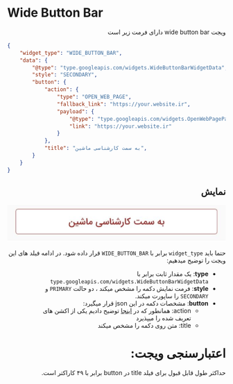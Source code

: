 # Wide Button Bar
<div dir="rtl"> 
ویجت wide button bar دارای فرمت زیر است
</div>

```json
{
    "widget_type": "WIDE_BUTTON_BAR",
    "data": {
        "@type": "type.googleapis.com/widgets.WideButtonBarWidgetData",
        "style": "SECONDARY",
        "button": {
            "action": {
                "type": "OPEN_WEB_PAGE",
                "fallback_link": "https://your.website.ir",
                "payload": {
                    "@type": "type.googleapis.com/widgets.OpenWebPagePayload",
                    "link": "https://your.website.ir"
                }
            },
            "title": "به سمت کارشناسی ماشین",
        }
    }
}
```

<div dir="rtl">

##  نمایش
![ScreenShot](doc-images/wide_button_bar.png)

حتما باید `widget_type` برابر با `WIDE_BUTTON_BAR` قرار داده شود.
در ادامه فیلد های این ویجت را توضیح میدهیم:
- **type**: یک مقدار ثابت برابر با `type.googleapis.com/widgets.WideButtonBarWidgetData`
- **style**: فرمت نمایش دکمه را مشخص میکند ، دو حالت `PRIMARY` و `SECONDARY` را ساپورت میکند.
- **button**: مشخصات دکمه در این json قرار میگیرد:
  - action: همانطور که در [اینجا](actions/ReadMe.md) توضیح دادیم یکی از اکشن های تعریف شده را میپذیرد
  - title: متن روی دکمه را مشخص میکند

# اعتبارسنجی ویجت:
حداکثر طول قابل قبول برای فیلد title در button برابر با ۴۹ کاراکتر است.
</div>
